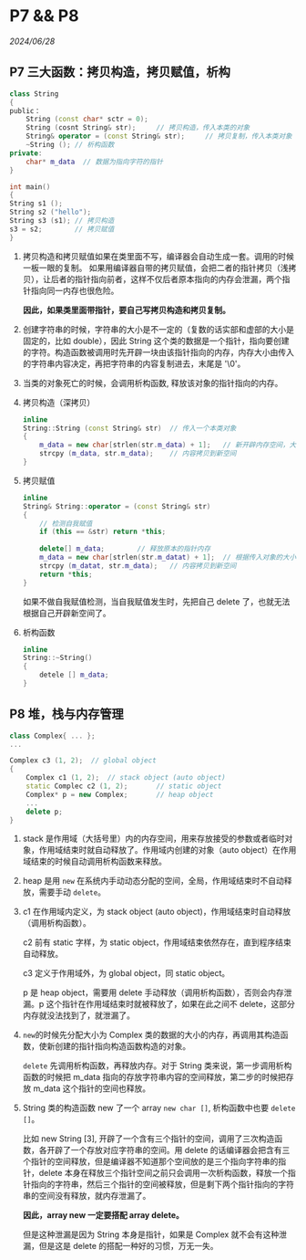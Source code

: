 # P7 && P8

*2024/06/28*

## P7 三大函数：拷贝构造，拷贝赋值，析构

```c++
class String
{
public：
	String (const char* sctr = 0);
	String (cosnt String& str);		// 拷贝构造，传入本类的对象
	String& operator = (const String& str); 	// 拷贝复制，传入本类对象
	~String ();	// 析构函数
private:
	char* m_data  // 数据为指向字符的指针
}
```

```c++
int main()
{
String s1 ();
String s2 ("hello");
String s3 (s1);	// 拷贝构造
s3 = s2;		// 拷贝赋值
}
```

1. 拷贝构造和拷贝赋值如果在类里面不写，编译器会自动生成一套。调用的时候一板一眼的复制。
	如果用编译器自带的拷贝赋值，会把二者的指针拷贝（浅拷贝），让后者的指针指向前者，这样不仅后者原本指向的内存会泄漏，两个指针指向同一内存也很危险。
	
	**因此，如果类里面带指针，要自己写拷贝构造和拷贝复制。**

2. 创建字符串的时候，字符串的大小是不一定的（复数的话实部和虚部的大小是固定的，比如 double），因此 String 这个类的数据是一个指针，指向要创建的字符。构造函数被调用时先开辟一块由该指针指向的内存，内存大小由传入的字符串内容决定，再把字符串的内容复制进去，末尾是 '\0'。

3. 当类的对象死亡的时候，会调用析构函数, 释放该对象的指针指向的内存。

4. 拷贝构造（深拷贝）
	
	```c++
	inline
	String::String (const String& str) 	// 传入一个本类对象
	{
		m_data = new char[strlen(str.m_data) + 1]; 	 // 新开辟内存空间，大小为传入对象所占空间大小 + 1（'\0'）
		strcpy (m_data, str.m_data);	// 内容拷贝到新空间
	}
	```
5. 拷贝赋值

	```c++
	inline 
	String& String::operator = (const String& str)
	{
		// 检测自我赋值
		if (this == &str) return *this;
		
		delete[] m_data;		// 释放原本的指针内存
		m_data = new char[strlen(str.m_datat) + 1];  // 根据传入对象的大小开辟新的内存空间
		strcpy (m_datat, str.m_data);	// 内容拷贝到新空间
		return *this;
	}
	```
	如果不做自我赋值检测，当自我赋值发生时，先把自己 delete 了，也就无法根据自己开辟新空间了。

6. 析构函数

	```c++
	inline 
	String::~String()
	{
		detele [] m_data;
	}
	```
	
## P8 堆，栈与内存管理

```c++
class Complex{ ... };
...

Complex c3 (1, 2); 	// global object
{
	Complex c1 (1, 2); 	// stack object (auto object)
	static Complec c2 (1, 2); 		// static object
	Complex* p = new Complex; 		// heap object
	...
	delete p;
}
```

1. stack 是作用域（大括号里）内的内存空间，用来存放接受的参数或者临时对象，作用域结束时就自动释放了。作用域内创建的对象（auto object）在作用域结束的时候自动调用析构函数来释放。

2. heap 是用 ```new``` 在系统内手动动态分配的空间，全局，作用域结束时不自动释放，需要手动 ```delete```。

3. 	c1 在作用域内定义，为 stack object (auto object)，作用域结束时自动释放（调用析构函数）。
	
	c2 前有 static 字样，为 static object，作用域结束依然存在，直到程序结束自动释放。
	
	c3 定义于作用域外，为 global object，同 static object。
	
	p 是 heap object，需要用 delete 手动释放（调用析构函数），否则会内存泄漏。p 这个指针在作用域结束时就被释放了，如果在此之间不 delete，这部分内存就没法找到了，就泄漏了。

4. ```new```的时候先分配大小为 Complex 类的数据的大小的内存，再调用其构造函数，使新创建的指针指向构造函数构造的对象。

	```delete``` 先调用析构函数，再释放内存。对于 String 类来说，第一步调用析构函数的时候把 m_data 指向的存放字符串内容的空间释放，第二步的时候把存放 m_data 这个指针的空间也释放。

5. String 类的构造函数 new 了一个 array ```new char []```, 析构函数中也要 ```delete []```。
	
	比如 new String [3], 开辟了一个含有三个指针的空间，调用了三次构造函数，各开辟了一个存放对应字符串的空间。用 delete 的话编译器会把含有三个指针的空间释放，但是编译器不知道那个空间放的是三个指向字符串的指针，delete 本身在释放三个指针空间之前只会调用一次析构函数，释放一个指针指向的字符串，然后三个指针的空间被释放，但是剩下两个指针指向的字符串的空间没有释放，就内存泄漏了。
	
	**因此，array new 一定要搭配 array delete。**
	
	但是这种泄漏是因为 String 本身是指针，如果是 Complex 就不会有这种泄漏，但是这是 delete 的搭配一种好的习惯，万无一失。
	
	